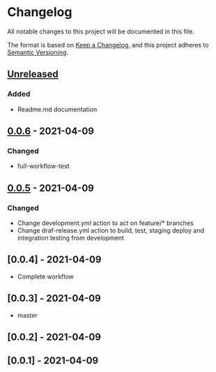# Changelog

All notable changes to this project will be documented in this file.

The format is based on [Keep a Changelog](https://keepachangelog.com/en/1.0.0/),
and this project adheres to [Semantic Versioning](https://semver.org/spec/v2.0.0.html).

## [Unreleased]

### Added

- Readme.md documentation

## [0.0.6] - 2021-04-09

### Changed

-   full-workflow-test

## [0.0.5] - 2021-04-09

### Changed

-   Change development.yml action to act on feature/\* branches
-   Change draf-release.yml action to build, test, staging deploy and integration testing from development

## [0.0.4] - 2021-04-09

-   Complete workflow

## [0.0.3] - 2021-04-09

-   master

## [0.0.2] - 2021-04-09

## [0.0.1] - 2021-04-09

[Unreleased]: https://github.com/marcialrivas/git-flow-workflow/compare/0.0.6...HEAD

[0.0.6]: https://github.com/marcialrivas/git-flow-workflow/compare/0.0.5...0.0.6

[0.0.5]: https://github.com/marcialrivas/git-flow-workflow/compare/0.0.4...0.0.5

